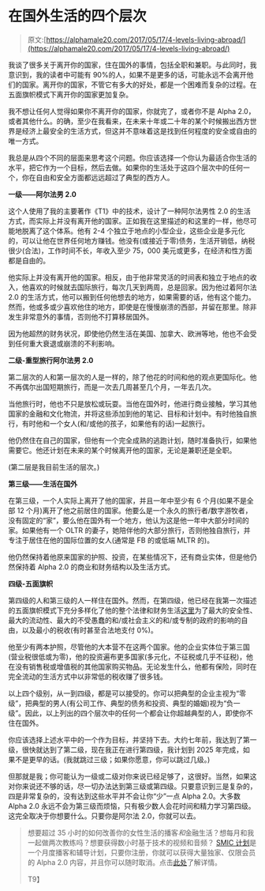 # 在国外生活的四个层次

> 原文:[https://alphamale20.com/2017/05/17/4-levels-living-abroad/](https://alphamale20.com/2017/05/17/4-levels-living-abroad/)

我谈了很多关于离开你的国家，住在国外的事情，包括全职和兼职。与此同时，我意识到，我的读者中可能有 90%的人，如果不是更多的话，可能永远不会离开他们的国家。离开你的国家，不管它有多大的好处，都是一个困难而复杂的过程。在五面旗帜模式下离开你的国家更加复杂。

我不想让任何人觉得如果你不离开你的国家，你就完了，或者你不是 Alpha 2.0，或者其他什么。的确，至少在我看来，在未来十年或二十年的某个时候搬出西方世界是经济上最安全的生活方式，但这并不意味着这是找到任何程度的安全或自由的唯一方式。

我总是从四个不同的层面来思考这个问题。你应该选择一个你认为最适合你生活的水平，把它作为一个目标，然后去做。如果你的生活处于这四个层次中的任何一个，你在自由和安全方面都远远超过了典型的西方人。

**一级——阿尔法男 2.0**

这个人使用了我的主要著作《T1》中的技术，设计了一种阿尔法男性 2.0 的生活方式，而实际上并没有离开他的国家。正如我在这里描述的和这里的一样，他尽可能地脱离了这个体系。他有 2-4 个独立于地点的小型企业，这些企业是多元化的，可以让他在世界任何地方赚钱。他没有(或接近于零)债务，生活开销低，纳税很少(合法)，工作时间不长，年收入至少 75，000 美元或更多，在经济和性方面都是自由的。

他实际上并没有离开他的国家。相反，由于他非常灵活的时间表和独立于地点的收入，他喜欢的时候就去国际旅行，每次几天到两周，总是回家。因为他过着阿尔法 2.0 的生活方式，他可以搬到任何他想去的地方，如果需要的话，他有这个能力。然而，他或多或少喜欢他住的地方，即使是在慢慢崩溃的西部，并留在那里。除非发生非常意外的事情，否则他不打算移居国外。

因为他超然的财务状况，即使他仍然生活在美国、加拿大、欧洲等地，他也不会受到任何重大衰退或崩溃的不利影响。

**二级-重型旅行阿尔法男 2.0**

第二层次的人和第一层次的人是一样的，除了他花的时间和他的观点更国际化。他不再偶尔出国短期旅行，而是一次去几周甚至几个月，一年去几次。

当他旅行时，他也不只是放松或玩耍。当他在国外时，他进行商业接触，学习其他国家的金融和文化物流，并将这些添加到他的笔记、目标和计划中。有时他独自旅行，有时他和一个女人(和/或他的孩子，如果他有的话)一起旅行。

他仍然住在自己的国家，但他有一个完全成熟的逃跑计划，随时准备执行，如果他需要它。他还计划在未来的某个时候离开他的国家，无论是兼职还是全职。

(第二层是我目前生活的层次。)

**第三级——生活在国外**

在第三级，一个人实际上离开了他的国家，并且一年中至少有 6 个月(如果不是全部 12 个月)离开了他之前居住的国家。他要么是一个永久的旅行者/数字游牧者，没有固定的“家”，要么他在国外有一个地方，他认为这是他一年中大部分时间的家。如果他有一个 OLTR 的妻子，她陪伴他的大部分旅行，否则他独自旅行，并专注于居住在他的国际位置的女人(通常是 FB 的或低端 MLTR 的)。

他仍然保持着他原来国家的护照、投资，在某些情况下，还有商业实体，但是他仍然保持着 Alpha 2.0 的商业和财务结构以及生活方式。

**四级-五面旗帜**

第四级的人和第三级的人一样住在国外。然而，在第四级，他已经在我第一次描述的五面旗帜模式下充分多样化了他的整个法律和财务生活[这里](https://calebjonesblog.com/moving-out-of-the-country-part-1/)为了最大的安全性、最大的流动性、最大的不受愚蠢的和/或社会主义的和/或专制的政府的影响的自由，以及最小的税收(有时甚至合法地支付 0%)。

他至少有两本护照，尽管他的大本营不在这两个国家。他的企业实体位于第三国(营业税很低或为零)，他的投资遍布更多国家(多元化，不征税或几乎不征税)，他在没有销售税或增值税的其他国家购买物品。无论发生什么，他都有保险，同时在完全流动的生活方式中以非常低的税收赚了很多钱。

以上四个级别，从一到四级，都是可以接受的。你可以把典型的企业主视为“零级”，把典型的男人(有公司工作、典型的债务和投资、典型的婚姻)视为“负一级”。因此，以上列出的四个层次中的任何一个都会让你超越典型的人，即使你不住在国外。

你应该选择上述水平中的一个作为目标，并坚持下去。大约七年前，我达到了第一级，很快就达到了第二级，现在我正在进行第四级，我计划到 2025 年完成，如果不是更早的话。(我就跳过三级；如果你愿意，你可以跳过几级。)

但那就是我；你可能认为一级或二级对你来说已经足够了，这很好。当然，如果这对你来说还不够的话，尽一切办法达到第三级或第四级。只要意识到三是复杂的，四是非常复杂的，没有达到这些水平并不会让你“少”一点 Alpha 2.0。大多数 Alpha 2.0 永远不会为第三级而烦恼，只有极少数人会花时间和精力学习第四级。这完全取决于你想要什么。只要你是阿尔法 2.0，你就可以去。

> 想要超过 35 小时的如何改善你的女性生活的播客*和*金融生活？想每月和我一起做两次教练吗？想要获得数小时基于技术的视频和音频？ [SMIC 计划](https://alphamale20.kartra.com/page/vIL17)是一个月度播客和辅导计划，只要你注册，你就可以获得大量独家、仅限会员的 Alpha 2.0 内容，并且你可以随时取消。点击[此处](https://alphamale20.kartra.com/page/vIL17)了解详情。
> 
> T9】